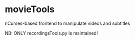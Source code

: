 # movieTools
nCurses-based frontend to manipulate videos and subtitles

NB: ONLY recordingsTools.py is maintained! 
